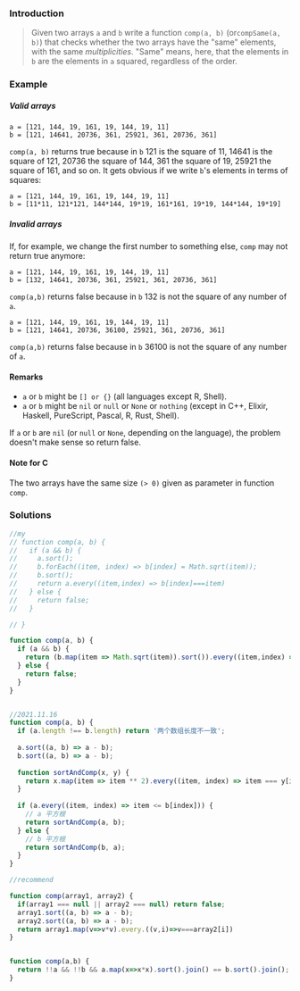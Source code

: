 ### Introduction

> Given two arrays `a` and `b` write a function `comp(a, b)` (or`compSame(a, b)`) that checks whether the two arrays have the "same" elements, with the same *multiplicities*. "Same" means, here, that the elements in `b` are the elements in `a` squared, regardless of the order.



### Example

##### Valid arrays

```
a = [121, 144, 19, 161, 19, 144, 19, 11]  
b = [121, 14641, 20736, 361, 25921, 361, 20736, 361]
```

`comp(a, b)` returns true because in `b` 121 is the square of 11, 14641 is the square of 121, 20736 the square of 144, 361 the square of 19, 25921 the square of 161, and so on. It gets obvious if we write `b`'s elements in terms of squares:

```
a = [121, 144, 19, 161, 19, 144, 19, 11] 
b = [11*11, 121*121, 144*144, 19*19, 161*161, 19*19, 144*144, 19*19]
```

##### Invalid arrays

If, for example, we change the first number to something else, `comp` may not return true anymore:

```
a = [121, 144, 19, 161, 19, 144, 19, 11]  
b = [132, 14641, 20736, 361, 25921, 361, 20736, 361]
```

`comp(a,b)` returns false because in `b` 132 is not the square of any number of `a`.

```
a = [121, 144, 19, 161, 19, 144, 19, 11]  
b = [121, 14641, 20736, 36100, 25921, 361, 20736, 361]
```

`comp(a,b)` returns false because in `b` 36100 is not the square of any number of `a`.

#### Remarks

- `a` or `b` might be `[] or {}` (all languages except R, Shell).
- `a` or `b` might be `nil` or `null` or `None` or `nothing` (except in C++, Elixir, Haskell, PureScript, Pascal, R, Rust, Shell).

If `a` or `b` are `nil` (or `null` or `None`, depending on the language), the problem doesn't make sense so return false.

#### Note for C

The two arrays have the same size `(> 0)` given as parameter in function `comp`.



### Solutions

```js
//my
// function comp(a, b) {
//   if (a && b) {
//     a.sort();
//     b.forEach((item, index) => b[index] = Math.sqrt(item));
//     b.sort();
//     return a.every((item,index) => b[index]===item)
//   } else {
//     return false;
//   }

// }

function comp(a, b) {
  if (a && b) {
    return (b.map(item => Math.sqrt(item)).sort()).every((item,index) => a.sort()[index]===item)
  } else {
    return false;
  }
}


//2021.11.16
function comp(a, b) {
  if (a.length !== b.length) return '两个数组长度不一致';
  
  a.sort((a, b) => a - b);
  b.sort((a, b) => a - b);
  
  function sortAndComp(x, y) {
    return x.map(item => item ** 2).every((item, index) => item === y[index]);
  }
  
  if (a.every((item, index) => item <= b[index])) {
    // a 平方根
    return sortAndComp(a, b);
  } else {
    // b 平方根
    return sortAndComp(b, a);
  }
}
```



```js
//recommend

function comp(array1, array2) {
  if(array1 === null || array2 === null) return false;
  array1.sort((a, b) => a - b); 
  array2.sort((a, b) => a - b);
  return array1.map(v=>v*v).every.((v,i)=>v===array2[i])
}


function comp(a,b) {
  return !!a && !!b && a.map(x=>x*x).sort().join() == b.sort().join();
}
```


